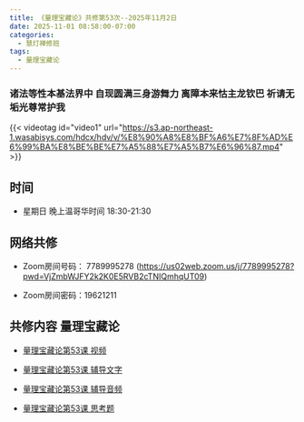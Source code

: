 ```yaml
---
title: 《量理宝藏论》共修第53次--2025年11月2日
date: 2025-11-01 08:58:00-07:00
categories:
  - 慧灯禅修班
tags:
  - 量理宝藏论
---
```

### 诸法等性本基法界中 自现圆满三身游舞力 离障本来怙主龙钦巴 祈请无垢光尊常护我

{{< videotag id="video1" url="https://s3.ap-northeast-1.wasabisys.com/hdcx/hdv/v/%E8%90%A8%E8%BF%A6%E7%8F%AD%E6%99%BA%E8%BE%BE%E7%A5%88%E7%A5%B7%E6%96%87.mp4" >}}

## 时间


* 星期日 晚上温哥华时间 18:30-21:30


## 网络共修


* Zoom房间号码： 7789995278 (https://us02web.zoom.us/j/7789995278?pwd=VjZmbWJFY2k2K0E5RVB2cTNIQmhqUT09)


* Zoom房间密码：19621211


## 共修内容 量理宝藏论


* [量理宝藏论第53课 视频](https://huidengchanxiu.net/refs/llbzl/llbzl-08/#%E7%AC%AC%E4%BA%94%E5%8D%81%E4%B8%89%E8%AF%BE)

* [量理宝藏论第53课 辅导文字](https://huidengchanxiu.net/refs/llbzl/llbzl-08/#%E7%AC%AC%E4%BA%94%E5%8D%81%E4%B8%89%E8%AF%BE%E8%BE%85%E5%AF%BC)

* [量理宝藏论第53课 辅导音频](https://box.hdcxb.net/%E7%A6%85%E4%BF%AE%E7%8F%AD/037-%E9%87%8F%E7%90%86%E5%AE%9D%E8%97%8F%E8%AE%BA/%E8%BE%85%E5%AF%BC-%E6%99%BA%E8%AF%9A%E5%A0%AA%E5%B8%83%E7%AC%AC1%E6%AC%A1%E8%AE%B2%E8%A7%A3%E4%BA%8E2006%E8%87%B307%E5%B9%B4?page=2)

* [量理宝藏论第53课 思考题 ](https://huidengchanxiu.net/refs/llbzl/llbzl-qa#%E7%AC%AC53%E8%AF%BE)



